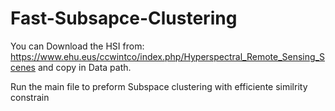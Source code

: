 # Fast-Subsapce-Clustering

You can Download the HSI from: https://www.ehu.eus/ccwintco/index.php/Hyperspectral_Remote_Sensing_Scenes and copy in Data path.


Run the main file to preform Subspace clustering with efficiente similrity constrain
